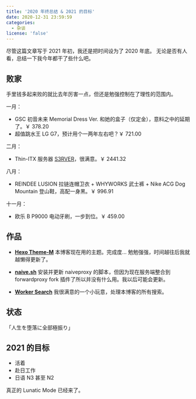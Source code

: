```yaml
---
title: '2020 年终总结 & 2021 的目标'
date: 2020-12-31 23:59:59
categories:
  - 杂谈
license: 'false'
---
```


尽管这篇文章写于 2021 年初，我还是把时间设为了 2020 年底。
无论是否有人看，总结一下我今年都干了些什么吧。<!-- more -->

## 败家

手里钱多起来败的就比去年厉害一点，但还是勉强控制在了理性的范围内。

一月：

- GSC 初音未来 Memorial Dress Ver. 和她的盒子（仅定金），意料之中的延期了。￥ 378.20
- 超值跳水王 LG G7，预计用个一两年左右吧？￥ 721.00

二月：

- Thin-ITX 服务器 [S3RVER](https://kwaa.dev/p/s3rver/)，很满意。￥ 2441.32

八月：

- REINDEE LUSION 拉链连帽卫衣 + WHYWORKS 武士裤 + Nike ACG Dog Mountain 登山鞋，高配一身黑。￥ 996.91

十一月：

- 欧乐 B P9000 电动牙刷，一步到位。￥ 459.00

## 作品

- **[Hexo Theme-M](https://github.com/kwaa/m)**
  本博客现在用的主题。完成度... 勉勉强强，时间越往后我就越懒得更新了。

- **[naive.sh](https://github.com/kwaa/naive.sh/tree/main)**
  安装并更新 naiveproxy 的脚本，但因为现在服务端整合到 forwardproxy fork 插件了所以并没有什么用。我以后可能会更新。

- **[Worker Search](https://kwaa.dev/p/hexo-search/)**
  我很满意的一个小玩意，处理本博客的所有搜索。

## 状态

「人生を堕落に全部極振り」

## 2021 的目标

- 活着
- 赴日工作
- 日语 N3 甚至 N2

真正的 Lunatic Mode 已经来了。
